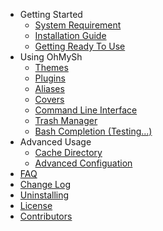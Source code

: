 - Getting Started
  - [System Requirement](/getting-started/system)
  - [Installation Guide](/getting-started/install)
  - [Getting Ready To Use](/getting-started/ready)
- Using OhMySh
  - [Themes](/using/theme)
  - [Plugins](/using/plugin)
  - [Aliases](/using/alias)
  - [Covers](/using/cover)
  - [Command Line Interface](/using/cli)
  - [Trash Manager](/using/trash)
  - [Bash Completion (Testing...)](/using/comp)
- Advanced Usage
  - [Cache Directory](/using/cache)
  - [Advanced Configuation](/using/advconfig)
- [FAQ](/other/faq.md)
- [Change Log](/other/changelog)
- [Uninstalling](/other/uninstall)
- [License](/other/license)
- [Contributors](/other/cont)
